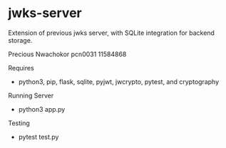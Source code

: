 # jwks-server
Extension of previous jwks server, with SQLite integration for backend storage.

Precious Nwachokor pcn0031
11584868

Requires
- python3, pip, flask, sqlite, pyjwt, jwcrypto, pytest, and cryptography

Running Server
- python3 app.py

Testing
- pytest test.py
